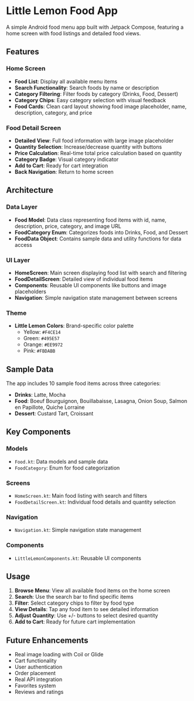 # Little Lemon Food App

A simple Android food menu app built with Jetpack Compose, featuring a home screen with food listings and detailed food views.

## Features

### Home Screen

- **Food List**: Display all available menu items
- **Search Functionality**: Search foods by name or description
- **Category Filtering**: Filter foods by category (Drinks, Food, Dessert)
- **Category Chips**: Easy category selection with visual feedback
- **Food Cards**: Clean card layout showing food image placeholder, name, description, category, and price

### Food Detail Screen

- **Detailed View**: Full food information with large image placeholder
- **Quantity Selection**: Increase/decrease quantity with buttons
- **Price Calculation**: Real-time total price calculation based on quantity
- **Category Badge**: Visual category indicator
- **Add to Cart**: Ready for cart integration
- **Back Navigation**: Return to home screen

## Architecture

### Data Layer

- **Food Model**: Data class representing food items with id, name, description, price, category, and image URL
- **FoodCategory Enum**: Categorizes foods into Drinks, Food, and Dessert
- **FoodData Object**: Contains sample data and utility functions for data access

### UI Layer

- **HomeScreen**: Main screen displaying food list with search and filtering
- **FoodDetailScreen**: Detailed view of individual food items
- **Components**: Reusable UI components like buttons and image placeholders
- **Navigation**: Simple navigation state management between screens

### Theme

- **Little Lemon Colors**: Brand-specific color palette
  - Yellow: `#F4CE14`
  - Green: `#495E57`
  - Orange: `#EE9972`
  - Pink: `#FBDABB`

## Sample Data

The app includes 10 sample food items across three categories:

- **Drinks**: Latte, Mocha
- **Food**: Boeuf Bourguignon, Bouillabaisse, Lasagna, Onion Soup, Salmon en Papillote, Quiche Lorraine
- **Dessert**: Custard Tart, Croissant

## Key Components

### Models

- `Food.kt`: Data models and sample data
- `FoodCategory`: Enum for food categorization

### Screens

- `HomeScreen.kt`: Main food listing with search and filters
- `FoodDetailScreen.kt`: Individual food details and quantity selection

### Navigation

- `Navigation.kt`: Simple navigation state management

### Components

- `LittleLemonComponents.kt`: Reusable UI components

## Usage

1. **Browse Menu**: View all available food items on the home screen
2. **Search**: Use the search bar to find specific items
3. **Filter**: Select category chips to filter by food type
4. **View Details**: Tap any food item to see detailed information
5. **Adjust Quantity**: Use +/- buttons to select desired quantity
6. **Add to Cart**: Ready for future cart implementation

## Future Enhancements

- Real image loading with Coil or Glide
- Cart functionality
- User authentication
- Order placement
- Real API integration
- Favorites system
- Reviews and ratings
